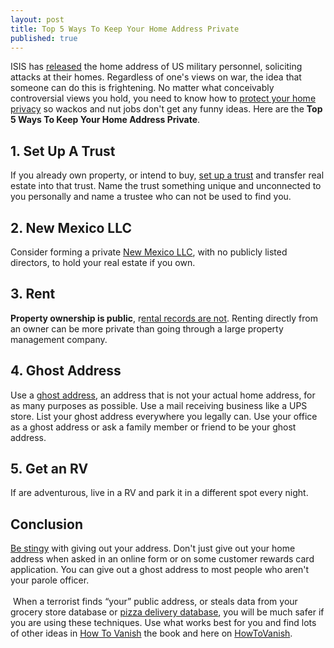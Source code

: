 ```yaml
---
layout: post
title: Top 5 Ways To Keep Your Home Address Private
published: true
---
```

<p>ISIS has <a href="http://thinkprogress.org/world/2015/03/23/3637539/isis-claims-hacked-military-data-servers-leaked-personnel-addresses/" target="_blank">released</a> the home address of US military personnel, soliciting attacks at their homes. Regardless of one's views on war, the idea that someone can do this is frightening. No matter what conceivably controversial views you hold, you need to know how to <a title="top 5 ways to keep your home address private" href="http://www.howtovanish.com/2015/03/top-5-ways-to-keep-your-home-address-private/" target="_blank">protect your home privacy</a> so wackos and nut jobs don't get any funny ideas. Here are the <strong>Top 5 Ways To Keep Your Home Address Private</strong>.</p>
<h2>1. Set Up A Trust</h2>
<p>If you already own property, or intend to buy, <a title="private trust" href="http://www.howtovanish.com/2011/03/address-lookup-versus-your-private-address/" target="_blank">set up a trust</a> and transfer real estate into that trust. Name the trust something unique and unconnected to you personally and name a trustee who can not be used to find you.</p>
<h2>2. New Mexico LLC</h2>
<p>Consider forming a private <a title="new mexico llc" href="https://www.myusacorporation.com/new-mexico/form-llc?ref=howtovanish" target="_blank">New Mexico LLC</a>, with no publicly listed directors, to hold your real estate if you own.</p>
<h2>3. Rent</h2>
<p><strong>Property ownership is public</strong>, r<a title="rental privacy" href="http://www.howtovanish.com/2011/03/address-lookup-versus-your-private-address/" target="_blank">ental records are not</a>. Renting directly from an owner can be more private than going through a large property management company.</p>
<h2>4. Ghost Address</h2>
<p>Use a <a title="ghost address" href="http://www.howtovanish.com/2012/05/physical-privacy-protecting-privacy-offline/" target="_blank">ghost address</a>, an address that is not your actual home address, for as many purposes as possible. Use a mail receiving business like a UPS store. List your ghost address everywhere you legally can. Use your office as a ghost address or ask a family member or friend to be your ghost address.</p>
<h2>5. Get an RV</h2>
<p>If are adventurous, live in a RV and park it in a different spot every night.</p>
<h2>Conclusion</h2>
<p><a title="keep address private" href="http://www.howtovanish.com/2010/04/keep-address-private/" target="_blank">Be stingy</a> with giving out your address. Don't just give out your home address when asked in an online form or on some customer rewards card application. You can give out a ghost address to most people who aren't your parole officer. <br/><br/> When a terrorist finds “your” public address, or steals data from your grocery store database or <a title="pizza delivery fail" href="http://www.howtovanish.com/2010/08/pizza-delivery-fail/" target="_blank">pizza delivery database</a>, you will be much safer if you are using these techniques. Use what works best for you and find lots of other ideas in <a title="How To Vanish Book" href="http://www.howtovanish.com/products/how-to-vanish-book/" target="_blank">How To Vanish</a> the book and here on <a href="http://www.howtovanish.com/" target="_blank">HowToVanish</a>.</p>
